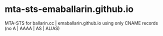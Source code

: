 # mta-sts-emaballarin.github.io
MTA-STS for ballarin.cc | emaballarin.github.io using only CNAME records (no A | AAAA | AS | ALIAS)
